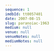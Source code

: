 ```yaml
---
sequence: 1
imdbId: tt0057401
date: 2007-08-15
slug: paranoiac-1963
medium: null
venue: null
venueNotes: null
mediumNotes: null
---
```


